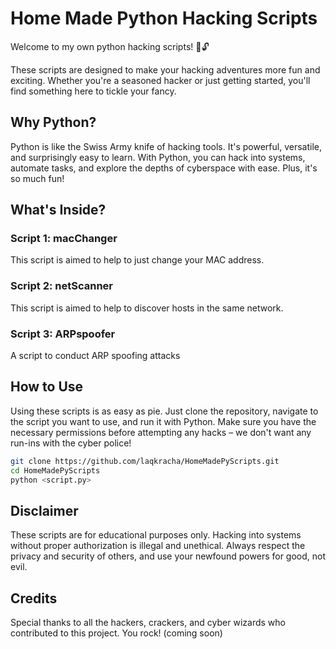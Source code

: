 # Home Made Python Hacking Scripts

Welcome to my own python hacking scripts! 🐍🔓

These scripts are designed to make your hacking adventures more fun and exciting. Whether you're a seasoned hacker or just getting started, you'll find something here to tickle your fancy.

## Why Python?

Python is like the Swiss Army knife of hacking tools. It's powerful, versatile, and surprisingly easy to learn. With Python, you can hack into systems, automate tasks, and explore the depths of cyberspace with ease. Plus, it's so much fun!

## What's Inside?

### Script 1: macChanger

This script is aimed to help to just change your MAC address.

### Script 2: netScanner

This script is aimed to help to discover hosts in the same network.

### Script 3: ARPspoofer

A script to conduct ARP spoofing attacks

## How to Use

Using these scripts is as easy as pie. Just clone the repository, navigate to the script you want to use, and run it with Python. Make sure you have the necessary permissions before attempting any hacks – we don't want any run-ins with the cyber police!

```bash
git clone https://github.com/laqkracha/HomeMadePyScripts.git
cd HomeMadePyScripts
python <script.py>
```

## Disclaimer

These scripts are for educational purposes only. Hacking into systems without proper authorization is illegal and unethical. Always respect the privacy and security of others, and use your newfound powers for good, not evil.

## Credits

Special thanks to all the hackers, crackers, and cyber wizards who contributed to this project. You rock! (coming soon)
